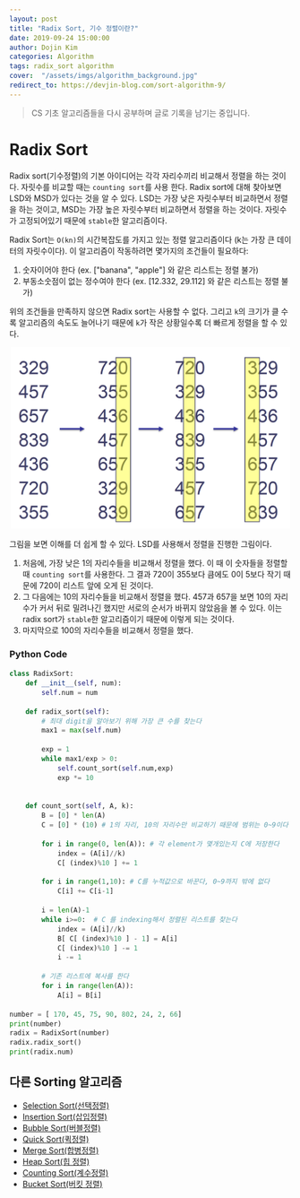 ```yaml
---
layout: post
title: "Radix Sort, 기수 정렬이란?"
date: 2019-09-24 15:00:00
author: Dojin Kim
categories: Algorithm
tags: radix_sort algorithm
cover:  "/assets/imgs/algorithm_background.jpg"
redirect_to: https://devjin-blog.com/sort-algorithm-9/
---
```

> CS 기초 알고리즘들을 다시 공부하며 글로 기록을 남기는 중입니다.

# Radix Sort

Radix sort(기수정렬)의 기본 아이디어는 각각 자리수끼리 비교해서 정렬을 하는 것이다. 자릿수를 비교할 때는 `counting sort`를 사용 한다. Radix sort에 대해 찾아보면 LSD와 MSD가 있다는 것을 알 수 있다. LSD는 가장 낮은 자릿수부터 비교하면서 정렬을 하는 것이고, MSD는 가장 높은 자릿수부터 비교하면서 정렬을 하는 것이다. 자릿수가 고정되어있기 때문에 `stable`한 알고리즘이다.

Radix Sort는 `O(kn)`의 시간복잡도를 가지고 있는 정렬 알고리즘이다 (k는 가장 큰 데이터의 자릿수이다). 이 알고리즘이 작동하려면 몇가지의 조건들이 필요하다:

1. 숫자이어야 한다 (ex. ["banana", "apple"] 와 같은 리스트는 정렬 불가)
2. 부동소숫점이 없는 정수여야 한다 (ex. [12.332, 29.112] 와 같은 리스트는 정렬 불가)

위의 조건들을 만족하지 않으면 Radix sort는 사용할 수 없다. 그리고 `k`의 크기가 클 수록 알고리즘의 속도도 늘어나기 때문에 `k`가 작은 상황일수록 더 빠르게 정렬을 할 수 있다. 

<div align="center">
<img src="/assets/imgs/cs/radix_sort.png" style="width:500px"/>
</div>

그림을 보면 이해를 더 쉽게 할 수 있다. LSD를 사용해서 정렬을 진행한 그림이다.

1. 처음에, 가장 낮은 1의 자리수들을 비교해서 정렬을 했다. 이 때 이 숫자들을 정렬할 때 `counting sort`를 사용한다. 그 결과 720이 355보다 큼에도 0이 5보다 작기 때문에 720이 리스트 앞에 오게 된 것이다. 
2. 그 다음에는 10의 자리수들을 비교해서 정렬을 했다. 457과 657을 보면 10의 자리수가 커서 뒤로 밀려나긴 했지만 서로의 순서가 바뀌지 않았음을 볼 수 있다. 이는 radix sort가 `stable`한 알고리즘이기 때문에 이렇게 되는 것이다.
3. 마지막으로 100의 자리수들을 비교해서 정렬을 했다.

### Python Code

```python
class RadixSort:
    def __init__(self, num):
        self.num = num

    def radix_sort(self):
        # 최대 digit을 알아보기 위해 가장 큰 수를 찾는다
        max1 = max(self.num) 
    
        exp = 1
        while max1/exp > 0: 
            self.count_sort(self.num,exp) 
            exp *= 10


    def count_sort(self, A, k):
        B = [0] * len(A)
        C = [0] * (10) # 1의 자리, 10의 자리수만 비교하기 때문에 범위는 0~9이다

        for i in range(0, len(A)): # 각 element가 몇개있는지 C에 저장한다
            index = (A[i]//k) 
            C[ (index)%10 ] += 1
        
        for i in range(1,10): # C를 누적값으로 바꾼다, 0~9까지 밖에 없다
            C[i] += C[i-1]

        i = len(A)-1
        while i>=0:  # C 를 indexing해서 정렬된 리스트를 찾는다
            index = (A[i]//k) 
            B[ C[ (index)%10 ] - 1] = A[i] 
            C[ (index)%10 ] -= 1
            i -= 1

        # 기존 리스트에 복사를 한다
        for i in range(len(A)): 
            A[i] = B[i]

number = [ 170, 45, 75, 90, 802, 24, 2, 66] 
print(number)
radix = RadixSort(number)
radix.radix_sort() 
print(radix.num)
```


## 다른 Sorting 알고리즘
- [Selection Sort(선택정렬)](https://dojinkimm.github.io/algorithm/2019/09/13/sort-algorithm-2.html)
- [Insertion Sort(삽입정렬)](https://dojinkimm.github.io/algorithm/2019/09/13/sort-algorithm-3.html)
- [Bubble Sort(버블정렬)](https://dojinkimm.github.io/algorithm/2019/09/14/sort-algorithm-4.html)
- [Quick Sort(퀵정렬)](https://dojinkimm.github.io/algorithm/2019/09/15/sort-algorithm-5.html)
- [Merge Sort(합병정렬)](https://dojinkimm.github.io/algorithm/2019/09/18/sort-algorithm-6.html)
- [Heap Sort(힙 정렬)](https://dojinkimm.github.io/algorithm/2019/09/19/sort-algorithm-7.html)
- [Counting Sort(계수정렬)](https://dojinkimm.github.io/algorithm/2019/09/22/sort-algorithm-8.html)
- [Bucket Sort(버킷 정렬)](https://dojinkimm.github.io/algorithm/2019/09/28/sort-algorithm-10.html)




